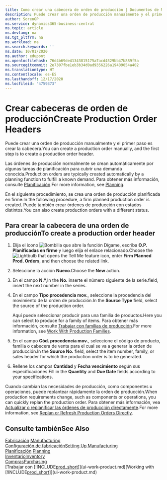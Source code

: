 ```yaml
---
title: Como crear una cabecera de orden de producción | Documentos de Microsoft
description: Puede crear una orden de producción manualmente y el primer paso es crear la cabecera.
author: SorenGP
ms.service: dynamics365-business-central
ms.topic: article
ms.devlang: na
ms.tgt_pltfrm: na
ms.workload: na
ms.search.keywords: ''
ms.date: 10/01/2020
ms.author: edupont
ms.openlocfilehash: 76d4b69de41343815175a7acd4329bb47b889f5a
ms.sourcegitcommit: 2e7307fbe1eb3b34d0ad9356226a19409054a402
ms.translationtype: HT
ms.contentlocale: es-ES
ms.lasthandoff: 12/17/2020
ms.locfileid: "4759373"
---
```

# <a name="create-production-order-headers"></a><span data-ttu-id="7ad40-103">Crear cabeceras de orden de producción</span><span class="sxs-lookup"><span data-stu-id="7ad40-103">Create Production Order Headers</span></span>
<span data-ttu-id="7ad40-104">Puede crear una orden de producción manualmente y el primer paso es crear la cabecera.</span><span class="sxs-lookup"><span data-stu-id="7ad40-104">You can create a production order manually, and the first step is to create a production order header.</span></span>

<span data-ttu-id="7ad40-105">Las órdenes de producción normalmente se crean automáticamente por algunas tareas de planificación para cubrir una demanda conocida.</span><span class="sxs-lookup"><span data-stu-id="7ad40-105">Production orders are typically created automatically by a planning function to fulfill a known demand.</span></span> <span data-ttu-id="7ad40-106">Para obtener más información, consulte [Planificación](production-planning.md).</span><span class="sxs-lookup"><span data-stu-id="7ad40-106">For more information, see [Planning](production-planning.md).</span></span>   

<span data-ttu-id="7ad40-107">En el siguiente procedimiento, se crea una orden de producción planificada en firme.</span><span class="sxs-lookup"><span data-stu-id="7ad40-107">In the following procedure, a firm planned production order is created.</span></span> <span data-ttu-id="7ad40-108">Puede también crear órdenes de producción con estados distintos.</span><span class="sxs-lookup"><span data-stu-id="7ad40-108">You can also create production orders with a different status.</span></span>  

## <a name="to-create-a-production-order-header"></a><span data-ttu-id="7ad40-109">Para crear la cabecera de una orden de producción</span><span class="sxs-lookup"><span data-stu-id="7ad40-109">To create a production order header</span></span>  
1.  <span data-ttu-id="7ad40-110">Elija el icono ![Bombilla que abre la función Dígame](media/ui-search/search_small.png "Dígame qué desea hacer"), escriba **O.P. Planificadas en firme** y luego elija el enlace relacionado.</span><span class="sxs-lookup"><span data-stu-id="7ad40-110">Choose the ![Lightbulb that opens the Tell Me feature](media/ui-search/search_small.png "Tell me what you want to do") icon, enter **Firm Planned Prod. Orders**, and then choose the related link.</span></span>  
2.  <span data-ttu-id="7ad40-111">Seleccione la acción **Nuevo**.</span><span class="sxs-lookup"><span data-stu-id="7ad40-111">Choose the **New** action.</span></span>  
3.  <span data-ttu-id="7ad40-112">En el campo **N.º**,</span><span class="sxs-lookup"><span data-stu-id="7ad40-112">In the **No.**</span></span> <span data-ttu-id="7ad40-113">inserte el número siguiente de la serie.</span><span class="sxs-lookup"><span data-stu-id="7ad40-113">field, insert the next number in the series.</span></span>  
4.  <span data-ttu-id="7ad40-114">En el campo **Tipo procedencia mov.**, seleccione la procedencia del movimiento de la orden de producción.</span><span class="sxs-lookup"><span data-stu-id="7ad40-114">In the **Source Type** field, select the source of the production order.</span></span>

    <span data-ttu-id="7ad40-115">Aquí puede seleccionar producir para una familia de productos.</span><span class="sxs-lookup"><span data-stu-id="7ad40-115">Here you can select to produce for a family of items.</span></span> <span data-ttu-id="7ad40-116">Para obtener más información, consulte [Trabajar con familias de producción](production-how-work-family.md).</span><span class="sxs-lookup"><span data-stu-id="7ad40-116">For more information, see [Work With Production Families](production-how-work-family.md).</span></span>
5.  <span data-ttu-id="7ad40-117">En el campo **Cód. procedencia mov.**, seleccione el código de producto, familia o cabecera de venta para el cual se va a generar la orden de producción.</span><span class="sxs-lookup"><span data-stu-id="7ad40-117">In the **Source No.** field, select the item number, family, or sales header for which the production order is to be generated.</span></span>  
6.  <span data-ttu-id="7ad40-118">Rellene los campos **Cantidad** y **Fecha vencimiento** según sus especificaciones.</span><span class="sxs-lookup"><span data-stu-id="7ad40-118">Fill in the **Quantity** and **Due Date** fields according to your specifications.</span></span>  

<span data-ttu-id="7ad40-119">Cuando cambian las necesidades de producción, como componentes u operaciones, puede replantear rápidamente la orden de producción.</span><span class="sxs-lookup"><span data-stu-id="7ad40-119">When production requirements change, such as components or operations, you can quickly replan the production order.</span></span> <span data-ttu-id="7ad40-120">Para obtener más información, vea [Actualizar o replanificar las órdenes de producción directamente](production-how-to-replan-refresh-production-orders.md).</span><span class="sxs-lookup"><span data-stu-id="7ad40-120">For more information, see [Replan or Refresh Production Orders Directly](production-how-to-replan-refresh-production-orders.md).</span></span> 

## <a name="see-also"></a><span data-ttu-id="7ad40-121">Consulte también</span><span class="sxs-lookup"><span data-stu-id="7ad40-121">See Also</span></span>  
<span data-ttu-id="7ad40-122">[Fabricación](production-manage-manufacturing.md)  </span><span class="sxs-lookup"><span data-stu-id="7ad40-122">[Manufacturing](production-manage-manufacturing.md)  </span></span>  
[<span data-ttu-id="7ad40-123">Configuración de fabricación</span><span class="sxs-lookup"><span data-stu-id="7ad40-123">Setting Up Manufacturing</span></span>](production-configure-production-processes.md)  
<span data-ttu-id="7ad40-124">[Planificación](production-planning.md)    </span><span class="sxs-lookup"><span data-stu-id="7ad40-124">[Planning](production-planning.md)    </span></span>  
[<span data-ttu-id="7ad40-125">Inventario</span><span class="sxs-lookup"><span data-stu-id="7ad40-125">Inventory</span></span>](inventory-manage-inventory.md)  
[<span data-ttu-id="7ad40-126">Compras</span><span class="sxs-lookup"><span data-stu-id="7ad40-126">Purchasing</span></span>](purchasing-manage-purchasing.md)  
<span data-ttu-id="7ad40-127">[Trabajar con [!INCLUDE[prod_short](includes/prod_short.md)]](ui-work-product.md)</span><span class="sxs-lookup"><span data-stu-id="7ad40-127">[Working with [!INCLUDE[prod_short](includes/prod_short.md)]](ui-work-product.md)</span></span>
